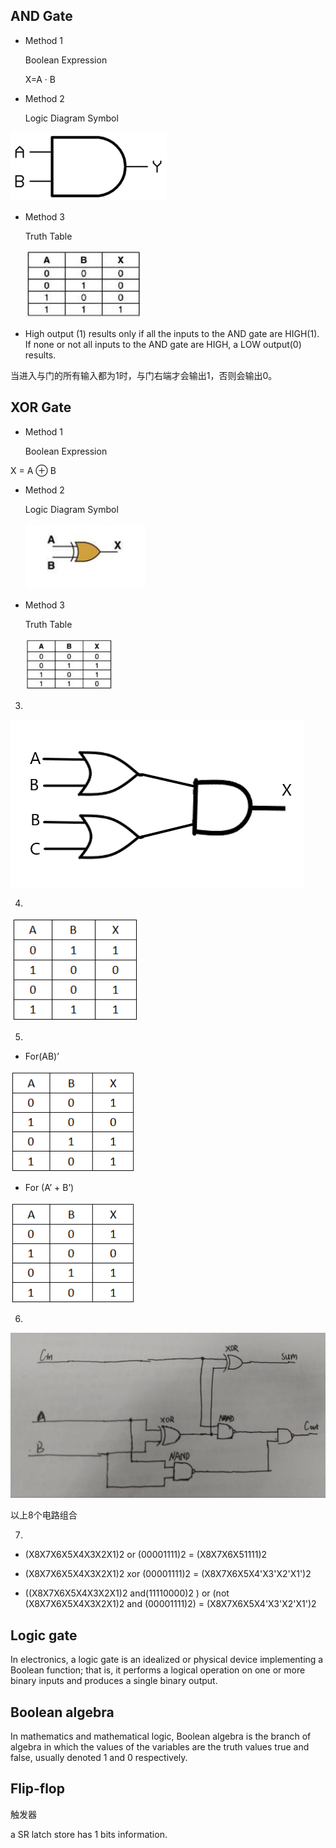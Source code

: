 
 ## AND Gate
- Method 1
   
   Boolean Expression

   X=A ·    B 
 -  Method 2

     Logic Diagram Symbol

 ![](images\77c6a7efce1b9d16f9262943f7deb48f8c54642a.png)

 - Method 3

     Truth Table

     ![](images\table.jpg)

- High output (1) results only if all the inputs to the AND gate are HIGH(1). If none or not all inputs to the AND gate are HIGH, a LOW output(0) results.

当进入与门的所有输入都为1时，与门右端才会输出1，否则会输出0。

## XOR Gate

- Method 1

  Boolean Expression

X   =  A  ⊕  B

- Method 2

  Logic Diagram Symbol 

  ![](images\XOR.png)

- Method 3

    Truth Table

  ![](images\xorg.png) 

  
3)
   
 ![](images\hw1.png) 


4)
   
   ![](images\hw2.png)

5)

- For(AB)’

![](images\hw3.png)

- For (A’ + B’)

![]( images\hw3.png)

6)
![](images\hw4.jpg)


以上8个电路组合
 
7)

  - (X8X7X6X5X4X3X2X1)2 or (00001111)2 = (X8X7X6X51111)2 

- (X8X7X6X5X4X3X2X1)2 xor (00001111)2 = (X8X7X6X5X4'X3'X2'X1')2 

-  ((X8X7X6X5X4X3X2X1)2 and(11110000)2 ) or  (not (X8X7X6X5X4X3X2X1)2 and (00001111)2)  =  (X8X7X6X5X4'X3'X2'X1')2

## Logic gate

 In electronics, a logic gate is an idealized or physical device implementing a Boolean function; that is, it performs a logical operation on one or more binary inputs and produces a single binary output. 

 ## Boolean algebra

 In mathematics and mathematical logic, Boolean algebra is the branch of algebra in which the values of the variables are the truth values true and false, usually denoted 1 and 0 respectively. 

 ## Flip-flop

 触发器

  a SR latch store has 1 bits information. 






